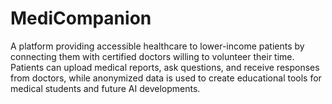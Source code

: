 # MediCompanion
A platform providing accessible healthcare to lower-income patients by connecting them with certified doctors willing to volunteer their time. Patients can upload medical reports, ask questions, and receive responses from doctors, while anonymized data is used to create educational tools for medical students and future AI developments.
